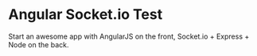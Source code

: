 # Angular Socket.io Test

Start an awesome app with AngularJS on the front, Socket.io + Express + Node on the back.

